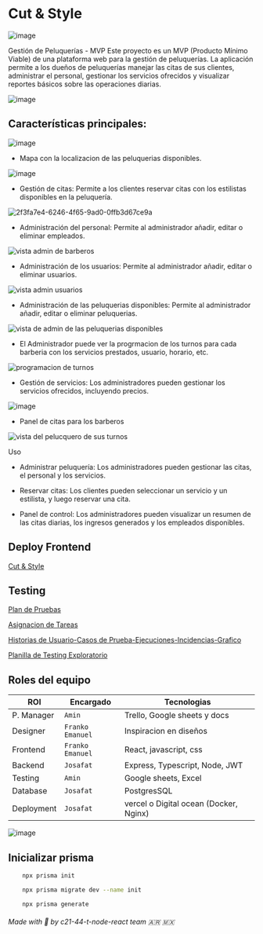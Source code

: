 # Cut & Style

![image](https://github.com/user-attachments/assets/6b748a47-4fd1-47fe-b5c0-97f4d6e615b0)


Gestión de Peluquerías - MVP
Este proyecto es un MVP (Producto Mínimo Viable) de una plataforma web para la gestión de peluquerías. La aplicación permite a los dueños de peluquerías manejar las citas de sus clientes, administrar el personal, gestionar los servicios ofrecidos y visualizar reportes básicos sobre las operaciones diarias.

![image](https://github.com/user-attachments/assets/63d096fb-7e73-4949-aead-3035e00fb3d5)


## Características principales:

  ![image](https://github.com/user-attachments/assets/26f06435-25c1-42bc-8465-abaf3d131492)

- Mapa con la localizacion de las peluquerias disponibles.

 ![image](https://github.com/user-attachments/assets/ed6abed8-e076-4fae-9b64-00b4865167b5)

- Gestión de citas: Permite a los clientes reservar citas con los estilistas disponibles en la peluquería.

![2f3fa7e4-6246-4f65-9ad0-0ffb3d67ce9a](https://github.com/user-attachments/assets/7c4cbe98-dd0e-4bbd-892e-961e6761d407)

- Administración del personal: Permite al administrador añadir, editar o eliminar empleados.

![vista admin de barberos](https://github.com/user-attachments/assets/cf117ee8-440f-4e39-b663-26e4e0b5f918)

- Administración de los usuarios: Permite al administrador añadir, editar o eliminar usuarios.

![vista admin usuarios](https://github.com/user-attachments/assets/d9f053df-aa10-4b49-9b29-fd0c54c3e5b8)

- Administración de las peluquerias disponibles: Permite al administrador añadir, editar o eliminar peluquerias.

![vista de admin de las peluquerias disponibles](https://github.com/user-attachments/assets/b78ce833-c356-421e-949e-64e1a710687d)

- El Administrador puede ver la progrmacion de los turnos para cada barberia con los servicios prestados, usuario, horario, etc.

![programacion de turnos](https://github.com/user-attachments/assets/7ff775d2-b88d-41ea-bea2-c6306c591e7e)

- Gestión de servicios: Los administradores pueden gestionar los servicios ofrecidos, incluyendo precios.

![image](https://github.com/user-attachments/assets/efe0ee0e-803b-40cc-b21b-977499e4ce44)

- Panel de citas para los barberos

![vista del pelucquero de sus turnos](https://github.com/user-attachments/assets/3aed6a7d-54a1-4a67-b026-c03186c5d471)



Uso

- Administrar peluquería: Los administradores pueden gestionar las citas, el personal y los servicios.

- Reservar citas: Los clientes pueden seleccionar un servicio y un estilista, y luego reservar una cita.

- Panel de control: Los administradores pueden visualizar un resumen de las citas diarias, los ingresos generados y los empleados disponibles.

## Deploy Frontend

[Cut & Style](http://143.198.98.157:3000/)

## Testing

[Plan de Pruebas](https://docs.google.com/document/d/1Nm4LBLJhNogloKlYSn5NzDM_EXCm4ldd5hQdiUpeF0M/edit?usp=sharing)

[Asignacion de Tareas](https://docs.google.com/spreadsheets/d/18w2gIcq4hrf0KqOoz_SdIUqFBN7WTaXRO4Si-27eXDk/edit?gid=0#gid=0)

[Historias de Usuario-Casos de Prueba-Ejecuciones-Incidencias-Grafico](https://docs.google.com/spreadsheets/d/1IeTGQxmWhDqV2Tqto9KcKhaz-luSz5x3/edit?usp=sharing&ouid=107763075014786345298&rtpof=true&sd=true)

[Planilla de Testing Exploratorio](https://docs.google.com/spreadsheets/d/1nJxGLKjVCeYYQzORKx69tH6SLHTqqoSA/edit?usp=sharing&ouid=107763075014786345298&rtpof=true&sd=true)

## Roles del equipo

| ROl  | Encargado | Tecnologias |
| ---- | --------- | ----------- |
| P. Manager  | `Amin` | Trello, Google sheets y docs |
| Designer | `Franko` `Emanuel` | Inspiracion en diseños |
| Frontend | `Franko` `Emanuel` | React, javascript, css |
| Backend | `Josafat` | Express, Typescript, Node, JWT |
| Testing | `Amin` | Google sheets, Excel |
| Database | `Josafat` | PostgresSQL |
| Deployment | `Josafat` | vercel o Digital ocean (Docker, Nginx) |


![image](https://github.com/user-attachments/assets/73d49c6d-756c-4a33-9b71-332e43243b49)


## Inicializar prisma

```bash
    npx prisma init
```

```bash
    npx prisma migrate dev --name init
```

```bash
    npx prisma generate
```


###### Made with 💖 by c21-44-t-node-react team 🇦🇷 🇲🇽
